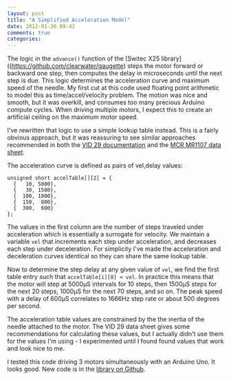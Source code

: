 ```yaml
---
layout: post
title: "A Simplified Acceleration Model"
date: 2012-01-26 09:42
comments: true
categories: 
---
```

The logic in the ```advance()``` function of the 
[Switec X25 library]((https://github.com/clearwater/gaugette)
steps the motor forward or backward one step, then computes the delay in 
microseconds until the next step is due.  This logic determines the acceleration curve and 
maximum speed of the needle.  My first cut at this
code used floating point arithmetic to model this as time/accel/velocity problem.  The
motion was nice and smooth, but it was overkill, and consumes too many precious Arduino
compute cycles.  When driving multiple motors, I expect this to create an artificial ceiling on the
maximum motor speed.

I've rewritten that logic to use a simple lookup table instead.
This is a fairly obvious approach, but it was
reassuring to see similar approaches recommended in both the
[VID 29 documentation](/resources/vid/2009111395111_Acceleration_&_reset_calculation_example.pdf)
and the [MCR MR1107 data sheet](/resources/mcr/2010410104915847.pdf).

The acceleration curve is defined as pairs of vel,delay values:

<pre><code>unsigned short accelTable[][2] = {
  {   10, 5000},
  {   30, 1500},
  {  100, 1000},
  {  150,  800},
  {  300,  600}
};
</code></pre>

The values in the first column are the number of steps
traveled under acceleration which is essentially a surrogate for velocity.
We maintain a variable ```vel``` that increments 
each step under acceleration, and decreases each step under deceleration.
For simplicity I've made the acceleration and deceleration curves identical
so they can share the same lookup table.

Now to determine the step delay at any given value of ```vel```, we find 
the first table entry such that ```accelTable[i][0] < vel```.  In practice this means that the
motor will step at 5000&micro;S intervals for 10 steps, then 1500&micro;S 
steps for the next 20 steps, 1000&micro;S for the next 70 steps, and so on.
The peak speed with a delay of 600&micro;S correlates to 1666Hz step rate
or about 500 degrees per second.

The acceleration table values are constrained by the 
the inertia of the needle attached to the motor.  The VID 29 data sheet
gives some recommendations for calculating these values, but I actually
didn't use them for the values I'm using - I experimented until I found
found values that work and look nice to me.

I tested this code driving 3 motors simultaneously with an Arduino Uno.
It looks good.  New code is in the [library on Github](https://github.com/clearwater/gaugette).


